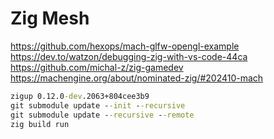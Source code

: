 # Zig Mesh

<https://github.com/hexops/mach-glfw-opengl-example>
<https://dev.to/watzon/debugging-zig-with-vs-code-44ca>
<https://github.com/michal-z/zig-gamedev>
<https://machengine.org/about/nominated-zig/#202410-mach>

```cmd
zigup 0.12.0-dev.2063+804cee3b9
git submodule update --init --recursive
git submodule update --recursive --remote
zig build run
```

